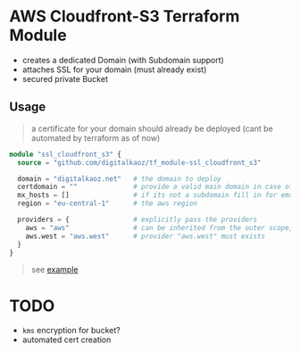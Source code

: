 # AWS Cloudfront-S3 Terraform Module

* creates a dedicated Domain (with Subdomain support)
* attaches SSL for your domain (must already exist)
* secured private Bucket

## Usage

> a certificate for your domain should already be deployed (cant be automated by terraform as of now)

```tf
module "ssl_cloudfront_s3" {
  source = "github.com/digitalkaoz/tf_module-ssl_cloudfront_s3"

  domain = "digitalkaoz.net"   # the domain to deploy
  certdomain = ""              # provide a valid main domain in case of "domain" is a subdomain
  mx_hosts = []                # if its not a subdomain fill in for email domain validation e.g. "10 mail.host.com"
  region = "eu-central-1"      # the aws region

  providers = {                # explicitly pass the providers
    aws = "aws"                # can be inherited from the outer scope, provider "aws" is default
    aws.west = "aws.west"      # provider "aws.west" must exists
  }
}
```

> see [example](./example/main.tf)
# TODO

* `kms` encryption for bucket?
* automated cert creation
